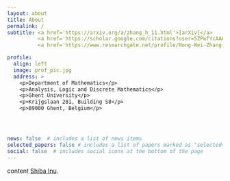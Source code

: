 ```yaml
---
layout: about
title: About
permalink: /
subtitle: <a href='https://arxiv.org/a/zhang_h_11.html'>[arXiv]</a>
          <a href='https://scholar.google.com/citations?user=5ZPwfYcAAAAJ&hl=en&oi=sra'>[Google Scholar]</a>
          <a href='https://www.researchgate.net/profile/Hong-Wei-Zhang-4'>[Research Gate]</a>

profile:
  align: left
  image: prof_pic.jpg
  address: >
    <p>Department of Mathematics</p>
    <p>Analysis, Logic and Discrete Mathematics</p>
    <p>Ghent University</p>
    <p>Krijgslaan 281, Building S8</p>
    <p>B9000 Ghent, Belgium</p>




news: false  # includes a list of news items
selected_papers: false # includes a list of papers marked as "selected={true}"
social: false  # includes social icons at the bottom of the page
---
```


content [Shiba Inu](https://en.wikipedia.org/wiki/Shiba_Inu). 

